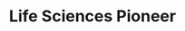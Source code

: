 ---
# Listing view
view: compact
title: Life Sciences Pioneer

# Optional header image (relative to `assets/media/` folder).
banner:
  caption: ''
  image: ''
---